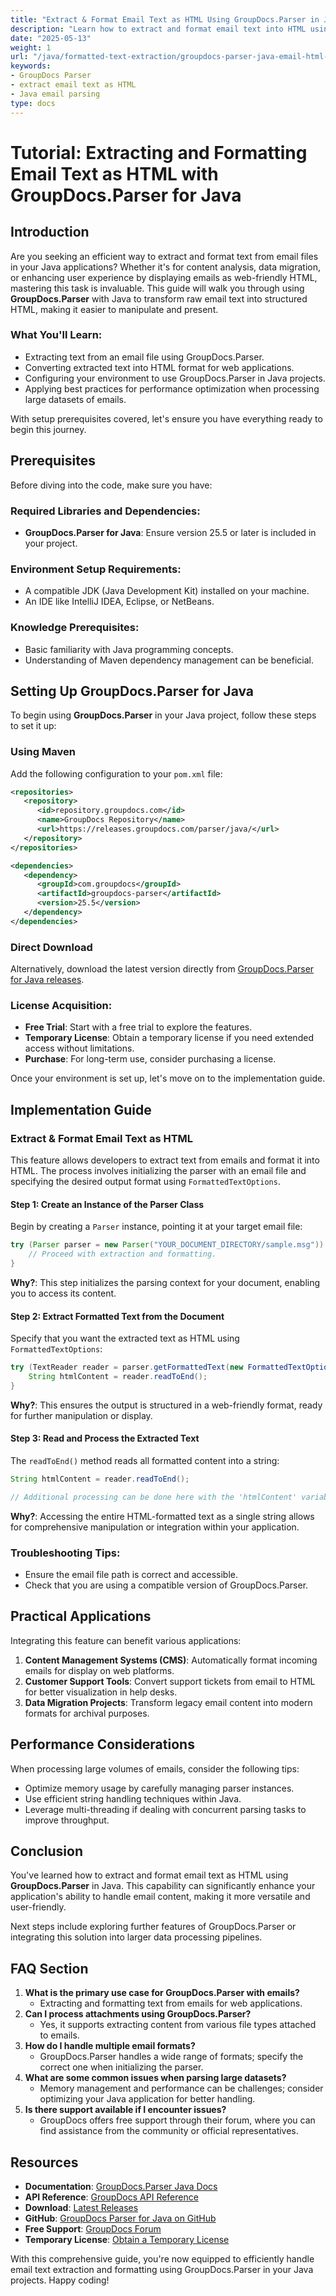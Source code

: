 ```yaml
---
title: "Extract & Format Email Text as HTML Using GroupDocs.Parser in Java"
description: "Learn how to extract and format email text into HTML using GroupDocs.Parser with Java. Ideal for content analysis, data migration, or enhancing user experience."
date: "2025-05-13"
weight: 1
url: "/java/formatted-text-extraction/groupdocs-parser-java-email-html-extraction/"
keywords:
- GroupDocs Parser
- extract email text as HTML
- Java email parsing
type: docs
---
```

# Tutorial: Extracting and Formatting Email Text as HTML with GroupDocs.Parser for Java

## Introduction
Are you seeking an efficient way to extract and format text from email files in your Java applications? Whether it's for content analysis, data migration, or enhancing user experience by displaying emails as web-friendly HTML, mastering this task is invaluable. This guide will walk you through using **GroupDocs.Parser** with Java to transform raw email text into structured HTML, making it easier to manipulate and present.

### What You'll Learn:
- Extracting text from an email file using GroupDocs.Parser.
- Converting extracted text into HTML format for web applications.
- Configuring your environment to use GroupDocs.Parser in Java projects.
- Applying best practices for performance optimization when processing large datasets of emails.

With setup prerequisites covered, let's ensure you have everything ready to begin this journey.

## Prerequisites
Before diving into the code, make sure you have:

### Required Libraries and Dependencies:
- **GroupDocs.Parser for Java**: Ensure version 25.5 or later is included in your project.
  
### Environment Setup Requirements:
- A compatible JDK (Java Development Kit) installed on your machine.
- An IDE like IntelliJ IDEA, Eclipse, or NetBeans.

### Knowledge Prerequisites:
- Basic familiarity with Java programming concepts.
- Understanding of Maven dependency management can be beneficial.

## Setting Up GroupDocs.Parser for Java
To begin using **GroupDocs.Parser** in your Java project, follow these steps to set it up:

### Using Maven
Add the following configuration to your `pom.xml` file:
```xml
<repositories>
   <repository>
      <id>repository.groupdocs.com</id>
      <name>GroupDocs Repository</name>
      <url>https://releases.groupdocs.com/parser/java/</url>
   </repository>
</repositories>

<dependencies>
   <dependency>
      <groupId>com.groupdocs</groupId>
      <artifactId>groupdocs-parser</artifactId>
      <version>25.5</version>
   </dependency>
</dependencies>
```

### Direct Download
Alternatively, download the latest version directly from [GroupDocs.Parser for Java releases](https://releases.groupdocs.com/parser/java/).

### License Acquisition:
- **Free Trial**: Start with a free trial to explore the features.
- **Temporary License**: Obtain a temporary license if you need extended access without limitations.
- **Purchase**: For long-term use, consider purchasing a license.

Once your environment is set up, let's move on to the implementation guide.

## Implementation Guide
### Extract & Format Email Text as HTML
This feature allows developers to extract text from emails and format it into HTML. The process involves initializing the parser with an email file and specifying the desired output format using `FormattedTextOptions`.

#### Step 1: Create an Instance of the Parser Class
Begin by creating a `Parser` instance, pointing it at your target email file:
```java
try (Parser parser = new Parser("YOUR_DOCUMENT_DIRECTORY/sample.msg")) {
    // Proceed with extraction and formatting.
}
```
**Why?**: This step initializes the parsing context for your document, enabling you to access its content.

#### Step 2: Extract Formatted Text from the Document
Specify that you want the extracted text as HTML using `FormattedTextOptions`:
```java
try (TextReader reader = parser.getFormattedText(new FormattedTextOptions(FormattedTextMode.Html))) {
    String htmlContent = reader.readToEnd();
}
```
**Why?**: This ensures the output is structured in a web-friendly format, ready for further manipulation or display.

#### Step 3: Read and Process the Extracted Text
The `readToEnd()` method reads all formatted content into a string:
```java
String htmlContent = reader.readToEnd();

// Additional processing can be done here with the 'htmlContent' variable.
```
**Why?**: Accessing the entire HTML-formatted text as a single string allows for comprehensive manipulation or integration within your application.

### Troubleshooting Tips:
- Ensure the email file path is correct and accessible.
- Check that you are using a compatible version of GroupDocs.Parser.

## Practical Applications
Integrating this feature can benefit various applications:
1. **Content Management Systems (CMS)**: Automatically format incoming emails for display on web platforms.
2. **Customer Support Tools**: Convert support tickets from email to HTML for better visualization in help desks.
3. **Data Migration Projects**: Transform legacy email content into modern formats for archival purposes.

## Performance Considerations
When processing large volumes of emails, consider the following tips:
- Optimize memory usage by carefully managing parser instances.
- Use efficient string handling techniques within Java.
- Leverage multi-threading if dealing with concurrent parsing tasks to improve throughput.

## Conclusion
You've learned how to extract and format email text as HTML using **GroupDocs.Parser** in Java. This capability can significantly enhance your application's ability to handle email content, making it more versatile and user-friendly.

Next steps include exploring further features of GroupDocs.Parser or integrating this solution into larger data processing pipelines.

## FAQ Section
1. **What is the primary use case for GroupDocs.Parser with emails?**
   - Extracting and formatting text from emails for web applications.
2. **Can I process attachments using GroupDocs.Parser?**
   - Yes, it supports extracting content from various file types attached to emails.
3. **How do I handle multiple email formats?**
   - GroupDocs.Parser handles a wide range of formats; specify the correct one when initializing the parser.
4. **What are some common issues when parsing large datasets?**
   - Memory management and performance can be challenges; consider optimizing your Java application for better handling.
5. **Is there support available if I encounter issues?**
   - GroupDocs offers free support through their forum, where you can find assistance from the community or official representatives.

## Resources
- **Documentation**: [GroupDocs.Parser Java Docs](https://docs.groupdocs.com/parser/java/)
- **API Reference**: [GroupDocs API Reference](https://reference.groupdocs.com/parser/java)
- **Download**: [Latest Releases](https://releases.groupdocs.com/parser/java/)
- **GitHub**: [GroupDocs Parser for Java on GitHub](https://github.com/groupdocs-parser/GroupDocs.Parser-for-Java)
- **Free Support**: [GroupDocs Forum](https://forum.groupdocs.com/c/parser)
- **Temporary License**: [Obtain a Temporary License](https://purchase.groupdocs.com/temporary-license)

With this comprehensive guide, you're now equipped to efficiently handle email text extraction and formatting using GroupDocs.Parser in your Java projects. Happy coding!
